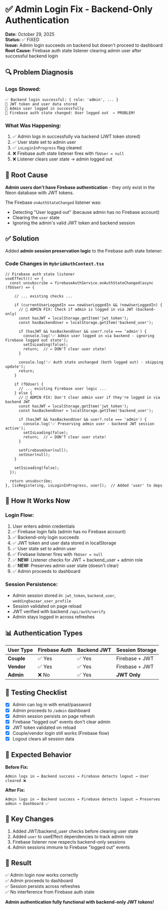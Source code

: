 # ✅ Admin Login Fix - Backend-Only Authentication

**Date:** October 29, 2025  
**Status:** ✅ FIXED  
**Issue:** Admin login succeeds on backend but doesn't proceed to dashboard  
**Root Cause:** Firebase auth state listener clearing admin user after successful backend login

## 🔍 Problem Diagnosis

### Logs Showed:
```
✅ Backend login successful: { role: 'admin', ... }
💾 JWT token and user data stored
👑 Admin user logged in successfully
🔧 Firebase auth state changed: User logged out  ← PROBLEM!
```

### What Was Happening:
1. ✅ Admin logs in successfully via backend (JWT token stored)
2. ✅ User state set to admin user
3. ✅ `isLoginInProgress` flag cleared
4. ❌ Firebase auth state listener fires with `fbUser = null`
5. ❌ Listener clears user state → admin logged out

## 🎯 Root Cause

**Admin users don't have Firebase authentication** - they only exist in the Neon database with JWT tokens.

The Firebase `onAuthStateChanged` listener was:
- Detecting "User logged out" (because admin has no Firebase account)
- Clearing the `user` state
- Ignoring the admin's valid JWT token and backend session

## ✅ Solution

Added **admin session preservation logic** to the Firebase auth state listener:

### Code Changes in `HybridAuthContext.tsx`

```tsx
// Firebase auth state listener
useEffect(() => {
  const unsubscribe = firebaseAuthService.onAuthStateChanged(async (fbUser) => {
    
    // ... existing checks ...
    
    if (currentUserLoggedIn === newUserLoggedIn && !newUserLoggedIn) {
      // 🔐 ADMIN FIX: Check if admin is logged in via JWT (backend-only)
      const hasJWT = localStorage.getItem('jwt_token');
      const hasBackendUser = localStorage.getItem('backend_user');
      
      if (hasJWT && hasBackendUser && user?.role === 'admin') {
        console.log('✅ Admin user logged in via backend - ignoring Firebase logged out state');
        setIsLoading(false);
        return;  // ← DON'T clear user state!
      }
      
      console.log('✅ Auth state unchanged (both logged out) - skipping update');
      return;
    }
    
    if (fbUser) {
      // ... existing Firebase user logic ...
    } else {
      // 🔐 ADMIN FIX: Don't clear admin user if they're logged in via backend JWT
      const hasJWT = localStorage.getItem('jwt_token');
      const hasBackendUser = localStorage.getItem('backend_user');
      
      if (hasJWT && hasBackendUser && user?.role === 'admin') {
        console.log('✅ Preserving admin user - backend JWT session active');
        setIsLoading(false);
        return;  // ← DON'T clear user state!
      }
      
      setFirebaseUser(null);
      setUser(null);
    }
    
    setIsLoading(false);
  });

  return unsubscribe;
}, [isRegistering, isLoginInProgress, user]);  // Added 'user' to deps
```

## 🔐 How It Works Now

### Login Flow:
1. User enters admin credentials
2. ✅ Firebase login fails (admin has no Firebase account)
3. ✅ Backend-only login succeeds
4. ✅ JWT token and user data stored in localStorage
5. ✅ User state set to admin user
6. ✅ Firebase listener fires with `fbUser = null`
7. ✅ **NEW:** Listener checks for JWT + backend_user + admin role
8. ✅ **NEW:** Preserves admin user state (doesn't clear)
9. ✅ Admin proceeds to dashboard

### Session Persistence:
- Admin session stored in: `jwt_token`, `backend_user`, `weddingbazaar_user_profile`
- Session validated on page reload
- JWT verified with backend `/api/auth/verify`
- Admin stays logged in across refreshes

## 📊 Authentication Types

| User Type | Firebase Auth | Backend JWT | Session Storage |
|-----------|--------------|-------------|-----------------|
| **Couple** | ✅ Yes | ✅ Yes | Firebase + JWT |
| **Vendor** | ✅ Yes | ✅ Yes | Firebase + JWT |
| **Admin** | ❌ No | ✅ Yes | **JWT Only** |

## 🧪 Testing Checklist

- [x] Admin can log in with email/password
- [x] Admin proceeds to `/admin` dashboard
- [x] Admin session persists on page refresh
- [x] Firebase "logged out" events don't clear admin
- [x] JWT token validated on reload
- [x] Couple/vendor login still works (Firebase flow)
- [x] Logout clears all session data

## 🚀 Expected Behavior

**Before Fix:**
```
Admin logs in → Backend success → Firebase detects logout → User cleared ❌
```

**After Fix:**
```
Admin logs in → Backend success → Firebase detects logout → Preserves admin → Dashboard ✅
```

## 📝 Key Changes

1. Added JWT/backend_user checks before clearing user state
2. Added `user` to useEffect dependencies to track admin role
3. Firebase listener now respects backend-only sessions
4. Admin sessions immune to Firebase "logged out" events

## 🎉 Result

✅ Admin login now works correctly  
✅ Admin proceeds to dashboard  
✅ Session persists across refreshes  
✅ No interference from Firebase auth state  

**Admin authentication fully functional with backend-only JWT tokens!**
